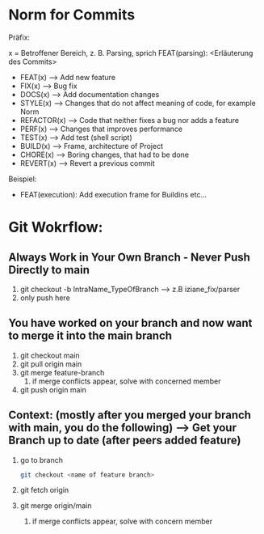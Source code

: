 # Norm for Commits

Präfix:

x = Betroffener Bereich, z. B. Parsing, sprich FEAT(parsing): <Erläuterung des Commits>

- FEAT(x) —> Add new feature
- FIX(x) —> Bug fix
- DOCS(x) —> Add documentation changes
- STYLE(x) —> Changes that do not affect meaning of code, for example Norm
- REFACTOR(x) —> Code that neither fixes a bug nor adds a feature
- PERF(x) —> Changes that improves performance
- TEST(x) —> Add test (shell script)
- BUILD(x) —> Frame, architecture of Project
- CHORE(x) —> Boring changes, that had to be done
- REVERT(x) —> Revert a previous commit

Beispiel:

- FEAT(execution): Add execution frame for Buildins etc…


# Git Wokrflow:

## Always Work in Your Own Branch - Never Push Directly to main
1. git checkout -b IntraName_TypeOfBranch --> z.B iziane_fix/parser
2. only push here

## You have worked on your branch and now want to merge it into the main branch

1. git checkout main
2. git pull origin main
3. git merge feature-branch
    1. if merge conflicts appear, solve with concerned member
4. git push origin main


## Context: (mostly after you merged your branch with main, you do the following) —> Get your Branch up to date (after peers added feature)

1. go to branch

    ```bash
    git checkout <name of feature branch>
    ```

2. git fetch origin
3. git merge origin/main
    1. if merge conflicts appear, solve with concern member
